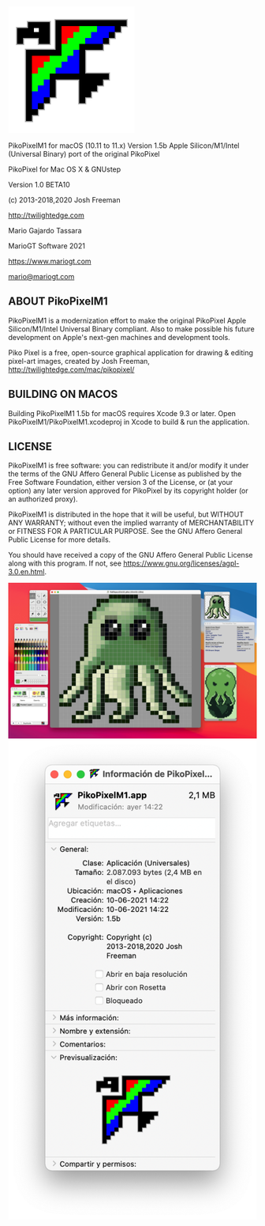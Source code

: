 ![PikoPixelM1 Icon](https://github.com/mariogt/PikoPixelM1/blob/master/screenshots/pikopixel-icon.png)

PikoPixelM1 for macOS (10.11 to 11.x)
Version 1.5b
Apple Silicon/M1/Intel (Universal Binary) port of the original PikoPixel

PikoPixel for Mac OS X & GNUstep

Version 1.0 BETA10

(c) 2013-2018,2020 Josh Freeman

http://twilightedge.com


Mario Gajardo Tassara

MarioGT Software 2021

https://www.mariogt.com

mario@mariogt.com


ABOUT PikoPixelM1
-----------------

PikoPixelM1 is a modernization effort to make the original PikoPixel
Apple Silicon/M1/Intel Universal Binary compliant. Also to make possible his
future development on Apple's next-gen machines and development tools.

Piko Pixel is a free, open-source graphical application for drawing & editing
pixel-art images, created by Josh Freeman, http://twilightedge.com/mac/pikopixel/


BUILDING ON MACOS
-----------------

Building PikoPixelM1 1.5b for macOS requires Xcode 9.3 or later.
Open PikoPixelM1/PikoPixelM1.xcodeproj in Xcode to build & run the application.


LICENSE
-------

PikoPixelM1 is free software: you can redistribute it and/or modify it under
the terms of the GNU Affero General Public License as published by the
Free Software Foundation, either version 3 of the License, or (at your
option) any later version approved for PikoPixel by its copyright holder (or
an authorized proxy).

PikoPixelM1 is distributed in the hope that it will be useful, but WITHOUT ANY
WARRANTY; without even the implied warranty of MERCHANTABILITY or FITNESS
FOR A PARTICULAR PURPOSE. See the GNU Affero General Public License for more
details.

You should have received a copy of the GNU Affero General Public License
along with this program. If not, see <https://www.gnu.org/licenses/agpl-3.0.en.html>.


![PikoPixelM1 screenshot](https://github.com/mariogt/PikoPixelM1/blob/master/screenshots/pikopixelm1-screen1.png)
![PikoPixelM1 info](https://github.com/mariogt/PikoPixelM1/blob/master/screenshots/pikopixelm1-info.png)

